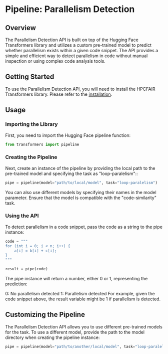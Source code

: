 # Pipeline: Parallelism Detection
## Overview
The Parallelism Detection API is built on top of the Hugging Face Transformers library and utilizes a custom pre-trained model to predict whether parallelism exists within a given code snippet. The API provides a simple and efficient way to detect parallelism in code without manual inspection or using complex code analysis tools.

## Getting Started
To use the Parallelism Detection API, you will need to install the HPCFAIR Transformers library. Please refer to the [installation](../index/installation.md).

## Usage
### Importing the Library
First, you need to import the Hugging Face pipeline function:
```python
from transformers import pipeline
```
### Creating the Pipeline
Next, create an instance of the pipeline by providing the local path to the pre-trained model and specifying the task as "loop-paralelism"::
```python
pipe = pipeline(model="path/to/local/model", task="loop-paralelism")
```
You can also use different models by specifying their names in the model parameter. Ensure that the model is compatible with the "code-similarity" task.

### Using the API
To detect parallelism in a code snippet, pass the code as a string to the pipe instance:

```python
code = """
for (int i = 0; i < n; i++) {
    a[i] = b[i] + c[i];
}
"""

result = pipe(code)
```
The pipe instance will return a number, either 0 or 1, representing the prediction:

0: No parallelism detected
1: Parallelism detected
For example, given the code snippet above, the result variable might be 1 if parallelism is detected.

## Customizing the Pipeline
The Parallelism Detection API allows you to use different pre-trained models for the task. To use a different model, provide the path to the model directory when creating the pipeline instance:
```python
pipe = pipeline(model="path/to/another/local/model", task="loop-paralelism")
```

